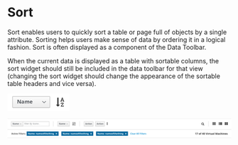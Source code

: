# Sort

Sort enables users to quickly sort a table or page full of objects by a single attribute. Sorting helps users make sense of data by ordering it in a logical fashion. Sort is often displayed as a component of the Data Toolbar.

When the current data is displayed as a table with sortable columns, the sort widget should still be included in the data toolbar for that view (changing the sort widget should change the appearance of the sortable table headers and vice versa).

![Image of sort](img/sort.png)

![Image of sort](img/toolbar.png)
